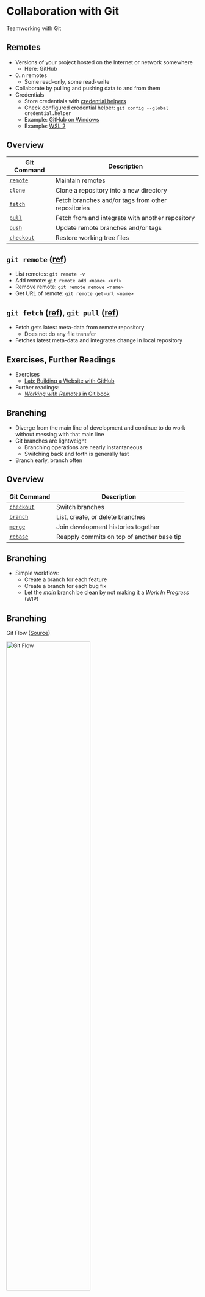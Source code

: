 # Collaboration with Git

Teamworking with Git


## Remotes

* Versions <!-- .element: class="fragment" --> of your project hosted on the Internet or network somewhere
  * Here: GitHub
* 0..n <!-- .element: class="fragment" --> remotes
  * Some read-only, some read-write
* Collaborate <!-- .element: class="fragment" --> by pulling and pushing data to and from them
* Credentials <!-- .element: class="fragment" -->
  * Store credentials with [credential helpers](https://git-scm.com/docs/gitcredentials)
  * Check configured credential helper: `git config --global credential.helper`
  * Example: [GitHub on Windows](https://help.github.com/en/github/using-git/caching-your-github-password-in-git)
  * Example: [WSL 2](https://docs.microsoft.com/en-us/windows/wsl/tutorials/wsl-git#git-credential-manager-setup)


## Overview

| Git Command                                         | Description                                        |
| --------------------------------------------------- | -------------------------------------------------- |
| [`remote`](https://git-scm.com/docs/git-remote)     | Maintain remotes                                   |
| [`clone`](https://git-scm.com/docs/git-clone)       | Clone a repository into a new directory            |
| [`fetch`](https://git-scm.com/docs/git-fetch)       | Fetch branches and/or tags from other repositories |
| [`pull`](https://git-scm.com/docs/git-pull)         | Fetch from and integrate with another repository   |
| [`push`](https://git-scm.com/docs/git-push)         | Update remote branches and/or tags                 |
| [`checkout`](https://git-scm.com/docs/git-checkout) | Restore working tree files                         |


## `git remote` ([ref](https://git-scm.com/docs/git-remote))

* List <!-- .element: class="fragment" --> remotes: `git remote -v`
* Add <!-- .element: class="fragment" --> remote: `git remote add <name> <url>`
* Remove <!-- .element: class="fragment" --> remote: `git remote remove <name>`
* Get <!-- .element: class="fragment" --> URL of remote: `git remote get-url <name>`


## `git fetch` ([ref](https://git-scm.com/docs/git-fetch)), `git pull` ([ref](https://git-scm.com/docs/git-pull))

* Fetch <!-- .element: class="fragment" --> gets latest meta-data from remote repository
  * Does not do any file transfer
* Fetches <!-- .element: class="fragment" --> latest meta-data and integrates change in local repository


## Exercises, Further Readings

* Exercises
  * [Lab: Building a Website with GitHub](https://github.com/rstropek/git-fundamentals/blob/master/content/labs/0040-remotes.md)
* Further readings:
  * [*Working with Remotes* in Git book](https://git-scm.com/book/en/v2/Git-Basics-Working-with-Remotes)


## Branching

* Diverge <!-- .element: class="fragment" --> from the main line of development and continue to do work without messing with that main line
* Git <!-- .element: class="fragment" --> branches are lightweight
  * Branching operations are nearly instantaneous
  * Switching back and forth is generally fast
* Branch <!-- .element: class="fragment" --> early, branch often


## Overview

| Git Command                                         | Description                                |
| --------------------------------------------------- | ------------------------------------------ |
| [`checkout`](https://git-scm.com/docs/git-checkout) | Switch branches                            |
| [`branch`](https://git-scm.com/docs/git-branch)     | List, create, or delete branches           |
| [`merge`](https://git-scm.com/docs/git-merge)       | Join development histories together        |
| [`rebase`](https://git-scm.com/docs/git-rebase)     | Reapply commits on top of another base tip |


## Branching

* Simple workflow:
  * Create a branch for each feature
  * Create a branch for each bug fix
  * Let the *main* branch be clean by not making it a *Work In Progress* (WIP)


## Branching

Git Flow ([Source](https://www.atlassian.com/git/tutorials/comparing-workflows/gitflow-workflow))

<img src="0030-collaboration/git-flow.svg" width="66%" alt="Git Flow" />


## Merging

[Learn Git Branching](https://learngitbranching.js.org/)

```bash
git checkout -b feat1
git commit
git checkout main
git merge feat1

git checkout -b feat2
git commit
git checkout main
git checkout -b bugfix1
git commit
git checkout main
git merge feat2
git merge bugfix1
```


## Merge vs. Rebase <!-- .slide: data-transition="slide-in fade-out" -->

![Git Merge](0030-collaboration/git-merge.png)


## Merge vs. Rebase <!-- .slide: data-transition="fade-in slide-out" -->

![Git Rebase](0030-collaboration/git-rebase.png)


## Merge Conflicts

* If Git isn't able to merge cleanly -> conflict
  * Merge process is paused
  * Use `git status` to see unmerged files
  * Git adds standard conflict-resolution markers
  * Tip: Use merge tool or IDE to resolve

```
<<<<<<< HEAD:index.html
<div id="footer">contact : email.support@acme.com</div>
=======
<div id="footer">
 please contact us at support@acme.com
</div>
>>>>>>> iss53:index.html
```


## Merge Conflict Resolution in VSCode

![Merge Conflict Resolution in VSCode](0030-collaboration/vscode-merge-conflict.png)


## Exercises, Further Readings

* Exercises
  * [Demo: *Merge Conflict Resolution*](https://github.com/rstropek/git-fundamentals/blob/master/content/labs/9010-merge-conflict.md)
  * [Lab: *Building a Simple Game with Branching*](https://github.com/rstropek/git-fundamentals/blob/master/content/labs/0050-branching.md)
* Further readings:
  * [*Basic Branching and Merging* in Git book](https://git-scm.com/book/en/v2/Git-Branching-Basic-Branching-and-Merging)
